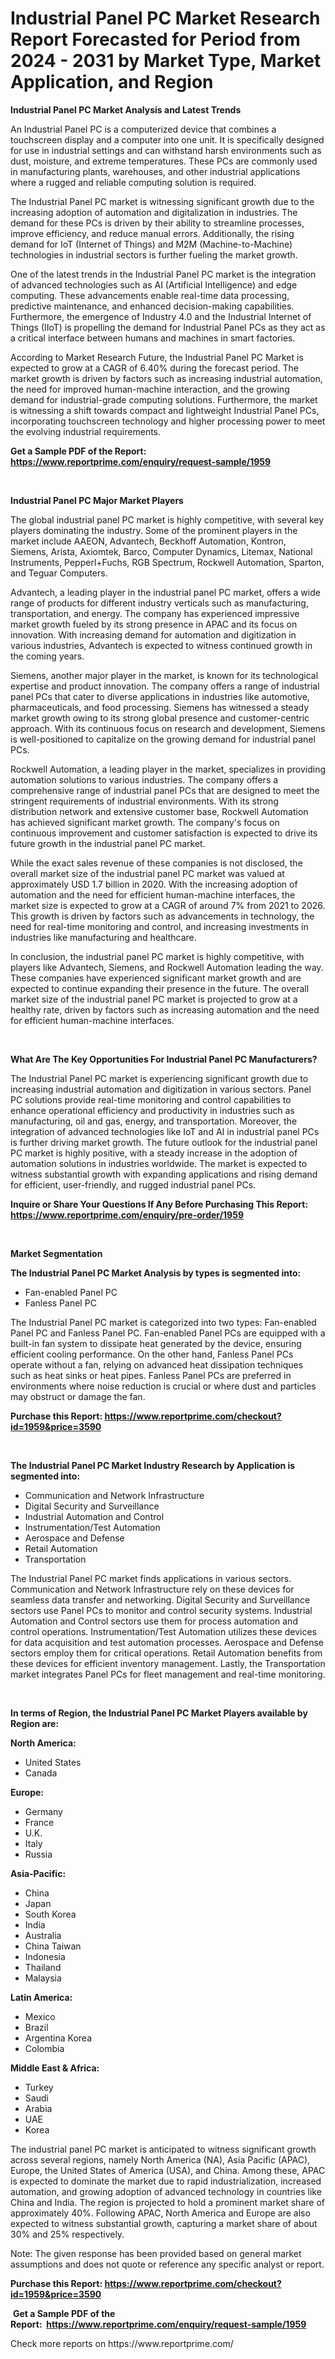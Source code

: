 <p><h1>Industrial Panel PC Market Research Report Forecasted for Period from 2024 -  2031 by Market Type, Market Application, and Region</h1></p><p><strong>Industrial Panel PC Market Analysis and Latest Trends</strong></p>
<p><p>An Industrial Panel PC is a computerized device that combines a touchscreen display and a computer into one unit. It is specifically designed for use in industrial settings and can withstand harsh environments such as dust, moisture, and extreme temperatures. These PCs are commonly used in manufacturing plants, warehouses, and other industrial applications where a rugged and reliable computing solution is required.</p><p>The Industrial Panel PC market is witnessing significant growth due to the increasing adoption of automation and digitalization in industries. The demand for these PCs is driven by their ability to streamline processes, improve efficiency, and reduce manual errors. Additionally, the rising demand for IoT (Internet of Things) and M2M (Machine-to-Machine) technologies in industrial sectors is further fueling the market growth.</p><p>One of the latest trends in the Industrial Panel PC market is the integration of advanced technologies such as AI (Artificial Intelligence) and edge computing. These advancements enable real-time data processing, predictive maintenance, and enhanced decision-making capabilities. Furthermore, the emergence of Industry 4.0 and the Industrial Internet of Things (IIoT) is propelling the demand for Industrial Panel PCs as they act as a critical interface between humans and machines in smart factories.</p><p>According to Market Research Future, the Industrial Panel PC Market is expected to grow at a CAGR of 6.40% during the forecast period. The market growth is driven by factors such as increasing industrial automation, the need for improved human-machine interaction, and the growing demand for industrial-grade computing solutions. Furthermore, the market is witnessing a shift towards compact and lightweight Industrial Panel PCs, incorporating touchscreen technology and higher processing power to meet the evolving industrial requirements.</p></p>
<p><strong>Get a Sample PDF of the Report:&nbsp; <a href="https://www.reportprime.com/enquiry/request-sample/1959">https://www.reportprime.com/enquiry/request-sample/1959</a></strong></p>
<p>&nbsp;</p>
<p><strong>Industrial Panel PC Major Market Players</strong></p>
<p><p>The global industrial panel PC market is highly competitive, with several key players dominating the industry. Some of the prominent players in the market include AAEON, Advantech, Beckhoff Automation, Kontron, Siemens, Arista, Axiomtek, Barco, Computer Dynamics, Litemax, National Instruments, Pepperl+Fuchs, RGB Spectrum, Rockwell Automation, Sparton, and Teguar Computers.</p><p>Advantech, a leading player in the industrial panel PC market, offers a wide range of products for different industry verticals such as manufacturing, transportation, and energy. The company has experienced impressive market growth fueled by its strong presence in APAC and its focus on innovation. With increasing demand for automation and digitization in various industries, Advantech is expected to witness continued growth in the coming years.</p><p>Siemens, another major player in the market, is known for its technological expertise and product innovation. The company offers a range of industrial panel PCs that cater to diverse applications in industries like automotive, pharmaceuticals, and food processing. Siemens has witnessed a steady market growth owing to its strong global presence and customer-centric approach. With its continuous focus on research and development, Siemens is well-positioned to capitalize on the growing demand for industrial panel PCs.</p><p>Rockwell Automation, a leading player in the market, specializes in providing automation solutions to various industries. The company offers a comprehensive range of industrial panel PCs that are designed to meet the stringent requirements of industrial environments. With its strong distribution network and extensive customer base, Rockwell Automation has achieved significant market growth. The company's focus on continuous improvement and customer satisfaction is expected to drive its future growth in the industrial panel PC market.</p><p>While the exact sales revenue of these companies is not disclosed, the overall market size of the industrial panel PC market was valued at approximately USD 1.7 billion in 2020. With the increasing adoption of automation and the need for efficient human-machine interfaces, the market size is expected to grow at a CAGR of around 7% from 2021 to 2026. This growth is driven by factors such as advancements in technology, the need for real-time monitoring and control, and increasing investments in industries like manufacturing and healthcare.</p><p>In conclusion, the industrial panel PC market is highly competitive, with players like Advantech, Siemens, and Rockwell Automation leading the way. These companies have experienced significant market growth and are expected to continue expanding their presence in the future. The overall market size of the industrial panel PC market is projected to grow at a healthy rate, driven by factors such as increasing automation and the need for efficient human-machine interfaces.</p></p>
<p>&nbsp;</p>
<p><strong>What Are The Key Opportunities For Industrial Panel PC Manufacturers?</strong></p>
<p><p>The Industrial Panel PC market is experiencing significant growth due to increasing industrial automation and digitization in various sectors. Panel PC solutions provide real-time monitoring and control capabilities to enhance operational efficiency and productivity in industries such as manufacturing, oil and gas, energy, and transportation. Moreover, the integration of advanced technologies like IoT and AI in industrial panel PCs is further driving market growth. The future outlook for the industrial panel PC market is highly positive, with a steady increase in the adoption of automation solutions in industries worldwide. The market is expected to witness substantial growth with expanding applications and rising demand for efficient, user-friendly, and rugged industrial panel PCs.</p></p>
<p><strong>Inquire or Share Your Questions If Any Before Purchasing This Report: <a href="https://www.reportprime.com/enquiry/pre-order/1959">https://www.reportprime.com/enquiry/pre-order/1959</a></strong></p>
<p>&nbsp;</p>
<p><strong>Market Segmentation</strong></p>
<p><strong>The Industrial Panel PC Market Analysis by types is segmented into:</strong></p>
<p><ul><li>Fan-enabled Panel PC</li><li>Fanless Panel PC</li></ul></p>
<p><p>The Industrial Panel PC market is categorized into two types: Fan-enabled Panel PC and Fanless Panel PC. Fan-enabled Panel PCs are equipped with a built-in fan system to dissipate heat generated by the device, ensuring efficient cooling performance. On the other hand, Fanless Panel PCs operate without a fan, relying on advanced heat dissipation techniques such as heat sinks or heat pipes. Fanless Panel PCs are preferred in environments where noise reduction is crucial or where dust and particles may obstruct or damage the fan.</p></p>
<p><strong>Purchase this Report:&nbsp;<a href="https://www.reportprime.com/checkout?id=1959&price=3590">https://www.reportprime.com/checkout?id=1959&price=3590</a></strong></p>
<p>&nbsp;</p>
<p><strong>The Industrial Panel PC Market Industry Research by Application is segmented into:</strong></p>
<p><ul><li>Communication and Network Infrastructure</li><li>Digital Security and Surveillance</li><li>Industrial Automation and Control</li><li>Instrumentation/Test Automation</li><li>Aerospace and Defense</li><li>Retail Automation</li><li>Transportation</li></ul></p>
<p><p>The Industrial Panel PC market finds applications in various sectors. Communication and Network Infrastructure rely on these devices for seamless data transfer and networking. Digital Security and Surveillance sectors use Panel PCs to monitor and control security systems. Industrial Automation and Control sectors use them for process automation and control operations. Instrumentation/Test Automation utilizes these devices for data acquisition and test automation processes. Aerospace and Defense sectors employ them for critical operations. Retail Automation benefits from these devices for efficient inventory management. Lastly, the Transportation market integrates Panel PCs for fleet management and real-time monitoring.</p></p>
<p>&nbsp;</p>
<p><strong>In terms of Region, the Industrial Panel PC Market Players available by Region are:</strong></p>
<p>
    <p> <strong> North America: </strong>
        <ul>
            <li>United States</li>
            <li>Canada</li>
        </ul>
        </p> 
    <p> <strong> Europe: </strong>
        <ul>
            <li>Germany</li>
            <li>France</li>
            <li>U.K.</li>
            <li>Italy</li>
            <li>Russia</li>
        </ul>
        </p> 
    <p> <strong> Asia-Pacific: </strong>
        <ul>
            <li>China</li>
            <li>Japan</li>
            <li>South Korea</li>
            <li>India</li>
            <li>Australia</li>
            <li>China Taiwan</li>
            <li>Indonesia</li>
            <li>Thailand</li>
            <li>Malaysia</li>
        </ul>
        </p> 
    <p> <strong> Latin America: </strong>
        <ul>
            <li>Mexico</li>
            <li>Brazil</li>
            <li>Argentina Korea</li>
            <li>Colombia</li>
        </ul>
        </p> 
    <p> <strong> Middle East & Africa: </strong>
        <ul>
            <li>Turkey</li>
            <li>Saudi</li>
            <li>Arabia</li>
            <li>UAE</li>
            <li>Korea</li>
        </ul>
    </p>
    </p>
<p><p>The industrial panel PC market is anticipated to witness significant growth across several regions, namely North America (NA), Asia Pacific (APAC), Europe, the United States of America (USA), and China. Among these, APAC is expected to dominate the market due to rapid industrialization, increased automation, and growing adoption of advanced technology in countries like China and India. The region is projected to hold a prominent market share of approximately 40%. Following APAC, North America and Europe are also expected to witness substantial growth, capturing a market share of about 30% and 25% respectively.</p><p>Note: The given response has been provided based on general market assumptions and does not quote or reference any specific analyst or report.</p></p>
<p><strong>Purchase this Report: <a href="https://www.reportprime.com/checkout?id=1959&price=3590">https://www.reportprime.com/checkout?id=1959&price=3590</a></strong></p>
<p>&nbsp;<strong>Get a Sample PDF of the Report:&nbsp;&nbsp;<a href="https://www.reportprime.com/enquiry/request-sample/1959">https://www.reportprime.com/enquiry/request-sample/1959</a></strong></p>
<p><strong></strong></p>
<p>Check more reports on https://www.reportprime.com/</p>